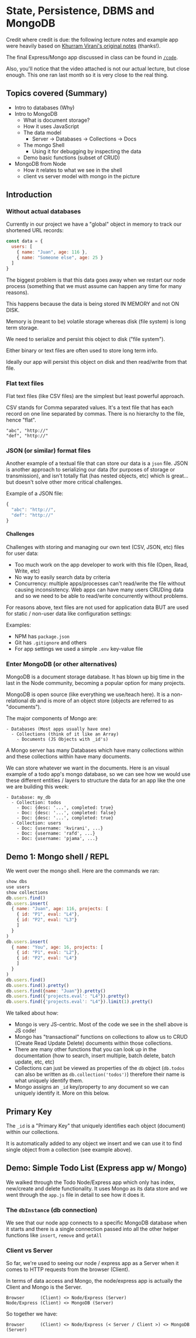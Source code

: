 # State, Persistence, DBMS and MongoDB

Credit where credit is due: the following lecture notes and example app were heavily based on [Khurram Virani's original notes](https://github.com/kvirani/express_mongo_todo_example) (thanks!).

The final Express/Mongo app discussed in class can be found in [`/code`](https://github.com/jugonzal/lhl-lectures/tree/master/w3d4-mongodb/code).

Also, you'll notice that the video attached is not our actual lecture, but close enough.  This one ran last month so it is very close to the real thing.


## Topics covered (Summary)

* Intro to databases (Why)
* Intro to MongoDB
  * What is document storage?
  * How it uses JavaScript
  * The data model
    * Server -> Databases -> Collections -> Docs
  * The mongo Shell
    * Using it for debugging by inspecting the data
  * Demo basic functions (subset of CRUD)
* MongoDB from Node
  * How it relates to what we see in the shell
  * client vs server model with mongo in the picture


## Introduction

### Without actual databases

Currently in our project we have a "global" object in memory to track our shortened URL records:

```javascript
const data = {
  users: [
    { name: "Juan", age: 116 },
    { name: "Someone else", age: 25 }
  ]
}
```

The biggest problem is that this data goes away when we restart our node process (something that we must assume can happen any time for many reasons).

This happens because the data is being stored IN MEMORY and not ON DISK.

Memory is (meant to be) volatile storage whereas disk (file system) is long term storage.

We need to serialize and persist this object to  disk ("file system").

Either binary or text files are often used to store long term info.

Ideally our app will persist this object on disk and then read/write from that file.

### Flat text files

Flat text files (like CSV files) are the simplest but least powerful approach.

CSV stands for Comma separated values. It's a text file that has each record on one line separated by commas. There is no hierarchy to the file, hence "flat".

```
"abc", "http://"
"def", "http://"
```

### JSON (or similar) format files

Another example of a textual file that can store our data is a `json` file. JSON is another approach to serializing our data (for purposes of storage or transmission), and isn't totally flat (has nested objects, etc) which is great... but doesn't solve other more critical challenges.

Example of a JSON file:

```javascript
{
  "abc": "http://",
  "def": "http://"
}
```

#### Challenges

Challenges with storing and managing our own text (CSV, JSON, etc) files for user data:

- Too much work on the app developer to work with this file (Open, Read, Write, etc)
- No way to easily search data by criteria
- Concurrency: multiple apps/processes can't read/write the file without causing inconsistency. Web apps can have many users CRUDing data and so we need to be able to read/write concurrently without problems.

For reasons above, text files are not used for application data BUT are used for static / non-user data like configuration settings:

Examples:

- NPM has `package.json`
- Git has `.gitignore` and others
- For app settings we used a simple `.env` key-value file


### Enter MongoDB (or other alternatives)

MongoDB is a document storage database. It has blown up big time in the last in the Node community, becoming a popular option for many projects.

MongoDB is open source (like everything we use/teach here). It is a non-relational db and is more of an object store (objects are referred to as "documents").

The major components of Mongo are:

```
- Databases (Most apps usually have one)
  - Collections (think of it like an Array)
    - Documents (JS Objects with _id's)
```

A Mongo server has many Databases which have many collections within and these collections within have many documents.

We can store whatever we want in the documents. Here is an visual example of a todo app's mongo database, so we can see how we would use these different entities / layers to structure the data for an app like the one we are building this week:

```
- Database: my_db
  - Collection: todos
    - Doc: {desc: '...', completed: true}
    - Doc: {desc: '...', completed: false}
    - Doc: {desc: '...', completed: true}
  - Collection: users
    - Doc: {username: 'kvirani', ...}
    - Doc: {username: 'rafd', ...}
    - Doc: {username: 'pjama', ...}
```

## Demo 1: Mongo shell / REPL

We went over the mongo shell. Here are the commands we ran:

```javascript
show dbs
use users
show collections
db.users.find()
db.users.insert(
  { name: "Juan", age: 116, projects: [
    { id: "P1", eval: "L4"},         
    { id: "P2", eval: "L3"}         
    ] 
  }
)
db.users.insert(
  { name: "You", age: 16, projects: [
    { id: "P1", eval: "L2"},         
    { id: "P2", eval: "L4"}         
    ] 
  }
)
db.users.find()
db.users.find().pretty()
db.users.find({name: "Juan"}).pretty()
db.users.find({'projects.eval': "L4"}).pretty()
db.users.find({'projects.eval': "L4"}).limit(1).pretty()

```

We talked about how:

- Mongo is very JS-centric. Most of the code we see in the shell above is JS code!
- Mongo has "transactional" functions on collections to allow us to CRUD (Create Read Update Delete) documents within those collections.
- There are many other functions that you can look up in the documentation (how to search, insert multiple, batch delete, batch update, etc, etc)
- Collections can just be viewed as properties of the `db` object (`db.todos` can also be written as `db.collection('todos')`) therefore their name is what uniquely identify them.
- Mongo assigns an `_id` key/property to any document so we can uniquely identify it. More on this below.

## Primary Key

The `_id` is a "Primary Key" that uniquely identifies each object (document) within our collections.

It is automatically added to any object we insert and we can use it to find single object from a collection (see example above).

## Demo: Simple Todo List (Express app w/ Mongo)

We walked through the Todo Node/Express app which only has index, new/create and delete functionality. It uses Mongo as its data store and we went through the `app.js` file in detail to see how it does it.

### The `dbInstance` (db connection)

We see that our node app connects to a specific MongoDB database when it starts and there is a single connection passed into all the other helper functions like `insert`, `remove` and `getAll`

### Client vs Server

So far, we're used to seeing our node / express app as a Server when it comes to HTTP requests from the browser (Client).

In terms of data access and Mongo, the node/express app is actually the Client and Mongo is the Server.

```
Browser      (Client) <> Node/Express (Server)
Node/Express (Client) <> MongoDB (Server)
```

So together we have:

```
Browser      (Client) <> Node/Express (< Server / Client >) <> MongoDB (Server)
```
